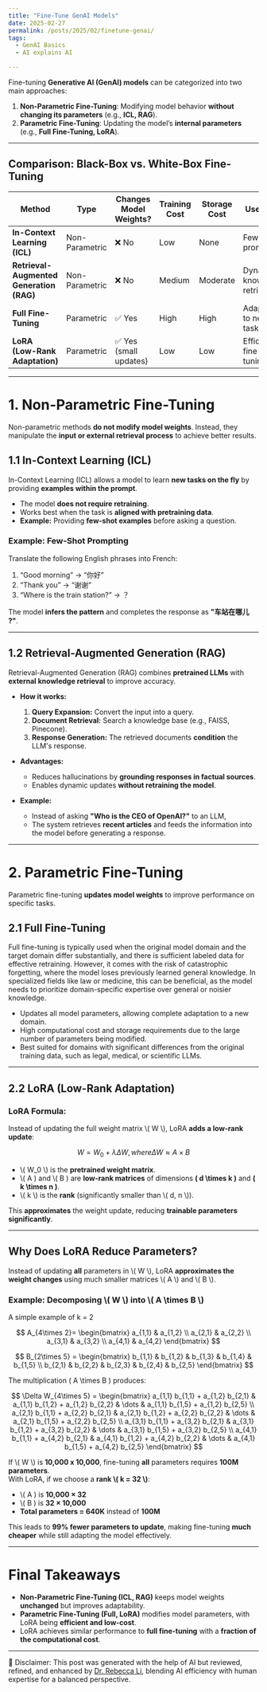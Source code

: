 ```yaml
---
title: "Fine-Tune GenAI Models"
date: 2025-02-27
permalink: /posts/2025/02/finetune-genai/
tags:
  - GenAI Basics
  - AI explains AI

---
```


Fine-tuning **Generative AI (GenAI) models** can be categorized into two main approaches:  
1. **Non-Parametric Fine-Tuning**: Modifying model behavior **without changing its parameters** (e.g., **ICL, RAG**).  
2. **Parametric Fine-Tuning**: Updating the model’s **internal parameters** (e.g., **Full Fine-Tuning, LoRA**).  

---

## **Comparison: Black-Box vs. White-Box Fine-Tuning**  

| **Method**        | **Type**  | **Changes Model Weights?** | **Training Cost** | **Storage Cost** | **Use Case** |
|------------------|----------|----------------|--------------|--------------|--------------------|
| **In-Context Learning (ICL)** | Non-Parametric | ❌ No  | Low  | None  | Few-shot prompting |
| **Retrieval-Augmented Generation (RAG)** | Non-Parametric | ❌ No | Medium  | Moderate  | Dynamic knowledge retrieval |
| **Full Fine-Tuning** | Parametric | ✅ Yes | High | High | Adapting to new tasks |
| **LoRA (Low-Rank Adaptation)** | Parametric | ✅ Yes (small updates) | Low | Low | Efficient fine-tuning |

---

# **1. Non-Parametric Fine-Tuning**  

Non-parametric methods **do not modify model weights**. Instead, they manipulate the **input or external retrieval process** to achieve better results.  

## **1.1 In-Context Learning (ICL)**  
In-Context Learning (ICL) allows a model to learn **new tasks on the fly** by providing **examples within the prompt**.  
- The model **does not require retraining**.  
- Works best when the task is **aligned with pretraining data**.  
- **Example:** Providing **few-shot examples** before asking a question.  

### **Example: Few-Shot Prompting**
Translate the following English phrases into French:
1.	“Good morning” → “你好”
2.	“Thank you” → “谢谢”
3.	“Where is the train station?” → ？

The model **infers the pattern** and completes the response as **"车站在哪儿 ?"**.  

---

## **1.2 Retrieval-Augmented Generation (RAG)**  
Retrieval-Augmented Generation (RAG) combines **pretrained LLMs** with **external knowledge retrieval** to improve accuracy.  

- **How it works:**  
  1. **Query Expansion:** Convert the input into a query.  
  2. **Document Retrieval:** Search a knowledge base (e.g., FAISS, Pinecone).  
  3. **Response Generation:** The retrieved documents **condition** the LLM's response.  

- **Advantages:**  
  - Reduces hallucinations by **grounding responses in factual sources**.  
  - Enables dynamic updates **without retraining the model**.  

- **Example:**  
  - Instead of asking **"Who is the CEO of OpenAI?"** to an LLM,  
  - The system retrieves **recent articles** and feeds the information into the model before generating a response.  

---

# **2. Parametric Fine-Tuning**  

Parametric fine-tuning **updates model weights** to improve performance on specific tasks.  

## **2.1 Full Fine-Tuning**  

Full fine-tuning is typically used when the original model domain and the target domain differ substantially, and there is sufficient labeled data for effective retraining. However, it comes with the risk of catastrophic forgetting, where the model loses previously learned general knowledge. In specialized fields like law or medicine, this can be beneficial, as the model needs to prioritize domain-specific expertise over general or noisier knowledge.

- Updates all model parameters, allowing complete adaptation to a new domain.
-	High computational cost and storage requirements due to the large number of parameters being modified.
-	Best suited for domains with significant differences from the original training data, such as legal, medical, or scientific LLMs.

---

## **2.2 LoRA (Low-Rank Adaptation)**  

### **LoRA Formula:**  
Instead of updating the full weight matrix \\( W \\), LoRA **adds a low-rank update**:

$$
W = W_0 + \lambda \Delta W , where \Delta W  \approx  A \times B
$$
 
- \\( W_0 \\) is the **pretrained weight matrix**.  
- \\( A \) and \\( B \) are **low-rank matrices** of dimensions **\( d \times k \)** and **\( k \times n \)**.  
- \\( k \\) is the **rank** (significantly smaller than \\( d, n \\)).  


This **approximates** the weight update, reducing **trainable parameters significantly**.

---

## **Why Does LoRA Reduce Parameters?**  

Instead of updating **all** parameters in \\( W \\), LoRA **approximates the weight changes** using much smaller matrices \\( A \\) and \\( B \\).  

### **Example: Decomposing \\( W \\) into \\( A \times B \\)** 
A simple example of k = 2

$$
A_{4\times 2}=
\begin{bmatrix}
a_{1,1} & a_{1,2} \\
a_{2,1} & a_{2,2} \\
a_{3,1} & a_{3,2} \\
a_{4,1} & a_{4,2}
\end{bmatrix}
$$

$$
B_{2\times 5} =
\begin{bmatrix}
b_{1,1} & b_{1,2} & b_{1,3} & b_{1,4} & b_{1,5} \\
b_{2,1} & b_{2,2} & b_{2,3} & b_{2,4} & b_{2,5}
\end{bmatrix}
$$

The multiplication \( A \times B \) produces:

$$
\Delta W_{4\times 5} =
\begin{bmatrix}
a_{1,1} b_{1,1} + a_{1,2} b_{2,1} & a_{1,1} b_{1,2} + a_{1,2} b_{2,2} & \dots & a_{1,1} b_{1,5} + a_{1,2} b_{2,5} \\
a_{2,1} b_{1,1} + a_{2,2} b_{2,1} & a_{2,1} b_{1,2} + a_{2,2} b_{2,2} & \dots & a_{2,1} b_{1,5} + a_{2,2} b_{2,5} \\
a_{3,1} b_{1,1} + a_{3,2} b_{2,1} & a_{3,1} b_{1,2} + a_{3,2} b_{2,2} & \dots & a_{3,1} b_{1,5} + a_{3,2} b_{2,5} \\
a_{4,1} b_{1,1} + a_{4,2} b_{2,1} & a_{4,1} b_{1,2} + a_{4,2} b_{2,2} & \dots & a_{4,1} b_{1,5} + a_{4,2} b_{2,5}
\end{bmatrix}
$$

If \\( W \\) is **10,000 x 10,000**, fine-tuning **all** parameters requires **100M parameters**.  
With LoRA, if we choose a **rank \\( k = 32 \\)**:  
- \\( A \) is **10,000 × 32**  
- \\( B \) is **32 × 10,000**  
- **Total parameters = 640K** instead of **100M**  

This leads to **99% fewer parameters to update**, making fine-tuning **much cheaper** while still adapting the model effectively.  



---

# **Final Takeaways**  
- **Non-Parametric Fine-Tuning (ICL, RAG)** keeps model weights **unchanged** but improves adaptability.  
- **Parametric Fine-Tuning (Full, LoRA)** modifies model parameters, with LoRA being **efficient and low-cost**.  
- LoRA achieves similar performance to **full fine-tuning** with a **fraction of the computational cost**.  


---
🤖 Disclaimer: This post was generated with the help of AI but reviewed, refined, and enhanced by [Dr. Rebecca Li](https://xiaoyang-rebecca.github.io/), blending AI efficiency with human expertise for a balanced perspective.